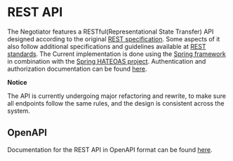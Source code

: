 # REST API

The Negotiator features a RESTful(Representational State Transfer) API
designed according to the original [REST specification](https://ics.uci.edu/~fielding/pubs/dissertation/top.htm).
Some aspects of it also follow additional specifications and guidelines available
at [REST standards](https://standards.rest/).
The Current implementation is done using the [Spring framework](https://spring.io/projects/spring-framework)
in combination with the [Spring HATEOAS project](https://spring.io/projects/spring-hateoas).
Authentication and authorization documentation can be found [here](AUTH.md).

**Notice**

The API is currently undergoing major refactoring and rewrite, to make sure all
endpoints follow the same rules, and the design is consistent across the system.

## OpenAPI

Documentation for the REST API in OpenAPI format can be
found [here](https://negotiator-v3.bbmri-eric.eu/api/swagger-ui/index.html).